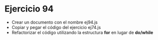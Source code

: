 # Ejercicio 94

- Crear un documento con el nombre ej94.js
- Copiar y pegar el código del ejercicio ej74.js
- Refactorizar el código utilizando la estructura **for** en lugar de **do/while**
